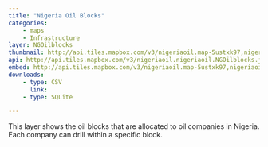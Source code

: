 ```yaml
---
title: "Nigeria Oil Blocks"
categories: 
    - maps
    - Infrastructure
layer: NGOilblocks
thumbnail: http://api.tiles.mapbox.com/v3/nigeriaoil.map-5ustxk97,nigeriaoil.nigeriaoil.NGOilblocks/7/66/61.png
api: http://api.tiles.mapbox.com/v3/nigeriaoil.nigeriaoil.NGOilblocks.jsonp
embed: http://api.tiles.mapbox.com/v3/nigeriaoil.map-5ustxk97,nigeriaoil.NGOilblocks.html
downloads:
    - type: CSV
      link: 
    - type: SQLite

---
```


This layer shows the oil blocks that are allocated to oil companies in Nigeria. Each company can drill within a specific block.
